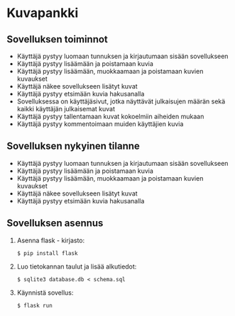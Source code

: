 # Kuvapankki
## Sovelluksen toiminnot
* Käyttäjä pystyy luomaan tunnuksen ja kirjautumaan sisään sovellukseen
* Käyttäjä pystyy lisäämään ja poistamaan kuvia
* Käyttäjä pystyy lisäämään, muokkaamaan ja poistamaan kuvien kuvaukset
* Käyttäjä näkee sovellukseen lisätyt kuvat
* Käyttäjä pystyy etsimään kuvia hakusanalla
* Sovelluksessa on käyttäjäsivut, jotka näyttävät julkaisujen määrän sekä kaikki käyttäjän julkaisemat kuvat
* Käyttäjä pystyy tallentamaan kuvat kokoelmiin aiheiden mukaan
* Käyttäjä pystyy kommentoimaan muiden käyttäjien kuvia
## Sovelluksen nykyinen tilanne
* Käyttäjä pystyy luomaan tunnuksen ja kirjautumaan sisään sovellukseen
* Käyttäjä pystyy lisäämään ja poistamaan kuvia
* Käyttäjä pystyy lisäämään, muokkaamaan ja poistamaan kuvien kuvaukset
* Käyttäjä näkee sovellukseen lisätyt kuvat
* Käyttäjä pystyy etsimään kuvia hakusanalla
## Sovelluksen asennus
1. Asenna flask - kirjasto:
   
   ```
   $ pip install flask
   ```
   
2. Luo tietokannan taulut ja lisää alkutiedot:
   ```
   $ sqlite3 database.db < schema.sql
   ```
   
3. Käynnistä sovellus:
   ```
   $ flask run
   ```
